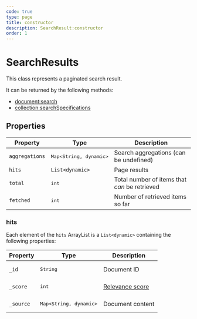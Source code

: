 ```yaml
---
code: true
type: page
title: constructor
description: SearchResult:constructor
order: 1
---
```


# SearchResults

This class represents a paginated search result.  

It can be returned by the following methods:
 - [document:search](/sdk/dart/2/controllers/document/search)
 - [collection:searchSpecifications](/sdk/dart/2/controllers/collection/search-specifications)

## Properties

| Property       | Type                                                    | Description        |
| -------------- | ------------------------------------------------------- | ------------------ |
| `aggregations` | <pre>Map<String, dynamic></pre>            | Search aggregations (can be undefined) |
| `hits`         | `List<dynamic>` | Page results       |
| `total`        | <pre>int</pre>                                      |  Total number of items that _can_ be retrieved |
| `fetched`      | <pre>int</pre>                                      | Number of retrieved items so far   |

### hits

Each element of the `hits` ArrayList is a `List<dynamic>` containing the following properties:

| Property  | Type               | Description            |
| --------- | ------------------ | ---------------------- |
| `_id`     | <pre>String</pre>  | Document ID            |
| `_score`  | <pre>int</pre> | [Relevance score](https://www.elastic.co/guide/en/elasticsearch/guide/current/relevance-intro.html) |
| `_source` | <pre>Map<String, dynamic></pre> | Document content |